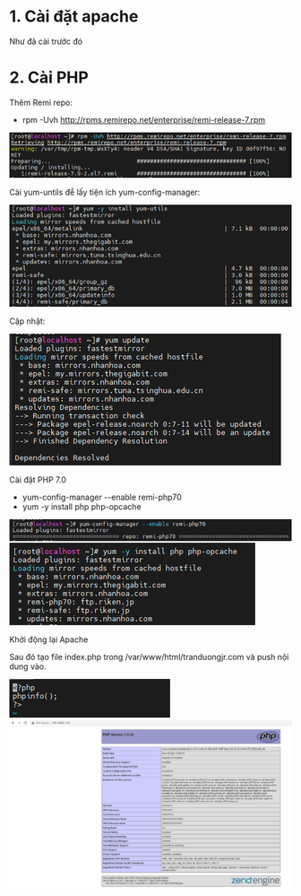 # 1. Cài đặt apache

Như đã cài trước đó

# 2. Cài PHP

Thêm Remi repo:

- rpm -Uvh http://rpms.remirepo.net/enterprise/remi-release-7.rpm

<img src="img/12.png">

Cài yum-untils để lấy tiện ích yum-config-manager:

<img src="img/13.png">

Cập nhật:

<img src="img/14.png">

Cài đặt PHP 7.0

- yum-config-manager --enable remi-php70
- yum -y install php php-opcache

<img src="img/15.png">

<img src="img/16.png">

Khởi động lại Apache

Sau đó tạo file index.php trong /var/www/html/tranduongjr.com và push nội dung vào.

<img src="img/18.png">

<img src="img/17.png">

